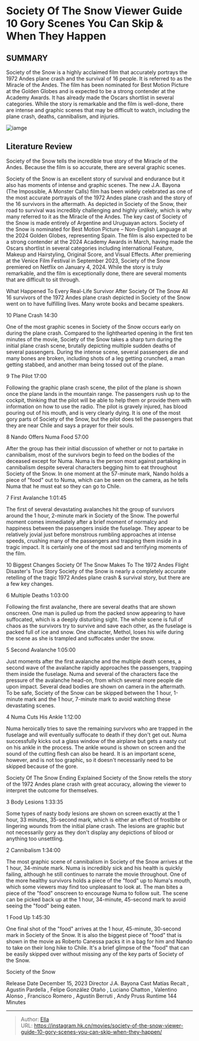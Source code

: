 # Society Of The Snow Viewer Guide 10 Gory Scenes You Can Skip &amp; When They Happen


## SUMMARY 


 Society of the Snow is a highly acclaimed film that accurately portrays the 1972 Andes plane crash and the survival of 16 people. It is referred to as the Miracle of the Andes. 
 The film has been nominated for Best Motion Picture at the Golden Globes and is expected to be a strong contender at the Academy Awards. It has already made the Oscars shortlist in several categories. 
 While the story is remarkable and the film is well-done, there are intense and graphic scenes that may be difficult to watch, including the plane crash, deaths, cannibalism, and injuries. 

![iamge](https://static1.srcdn.com/wordpress/wp-content/uploads/2024/01/society-snow-gory-scenes-skip-timestamps-viewer-guide.jpg)

## Literature Review

Society of the Snow tells the incredible true story of the Miracle of the Andes. Because the film is so accurate, there are several graphic scenes.




Society of the Snow is an excellent story of survival and endurance but it also has moments of intense and graphic scenes. The new J.A. Bayona (The Impossible, A Monster Calls) film has been widely celebrated as one of the most accurate portrayals of the 1972 Andes plane crash and the story of the 16 survivors in the aftermath. As depicted in Society of the Snow, their road to survival was incredibly challenging and highly unlikely, which is why many referred to it as the Miracle of the Andes. The key cast of Society of the Snow is made entirely of Argentine and Uruguayan actors.
Society of the Snow is nominated for Best Motion Picture – Non-English Language at the 2024 Golden Globes, representing Spain. The film is also expected to be a strong contender at the 2024 Academy Awards in March, having made the Oscars shortlist in several categories including international Feature, Makeup and Hairstyling, Original Score, and Visual Effects. After premiering at the Venice Film Festival in September 2023, Society of the Snow premiered on Netflix on January 4, 2024. While the story is truly remarkable, and the film is exceptionally done, there are several moments that are difficult to sit through.
            
 
 What Happened To Every Real-Life Survivor After Society Of The Snow 
All 16 survivors of the 1972 Andes plane crash depicted in Society of the Snow went on to have fulfilling lives. Many wrote books and became speakers.












 








 10  Plane Crash 
14:30
        

One of the most graphic scenes in Society of the Snow occurs early on during the plane crash. Compared to the lighthearted opening in the first ten minutes of the movie, Society of the Snow takes a sharp turn during the initial plane crash scene, brutally depicting multiple sudden deaths of several passengers. During the intense scene, several passengers die and many bones are broken, including shots of a leg getting crunched, a man getting stabbed, and another man being tossed out of the plane.





 9  The Pilot 
17:00
        

Following the graphic plane crash scene, the pilot of the plane is shown once the plane lands in the mountain range. The passengers rush up to the cockpit, thinking that the pilot will be able to help them or provide them with information on how to use the radio. The pilot is gravely injured, has blood pouring out of his mouth, and is very clearly dying. It is one of the most gory parts of Society of the Snow, but the pilot does tell the passengers that they are near Chile and says a prayer for their souls.





 8  Nando Offers Numa Food 
57:00
        

After the group has their initial discussion of whether or not to partake in cannibalism, most of the survivors begin to feed on the bodies of the deceased except for Numa. Numa is the person most against partaking in cannibalism despite several characters begging him to eat throughout Society of the Snow. In one moment at the 57-minute mark, Nando holds a piece of &#34;food&#34; out to Numa, which can be seen on the camera, as he tells Numa that he must eat so they can go to Chile.





 7  First Avalanche 
1:01:45
        

The first of several devastating avalanches hit the group of survivors around the 1 hour, 2-minute mark in Society of the Snow. The powerful moment comes immediately after a brief moment of normalcy and happiness between the passengers inside the fuselage. They appear to be relatively jovial just before monstrous rumbling approaches at intense speeds, crushing many of the passengers and trapping them inside in a tragic impact. It is certainly one of the most sad and terrifying moments of the film.
            
 
 10 Biggest Changes Society Of The Snow Makes To The 1972 Andes Flight Disaster&#39;s True Story 
Society of the Snow is nearly a completely accurate retelling of the tragic 1972 Andes plane crash &amp; survival story, but there are a few key changes.








 6  Multiple Deaths 
1:03:00
        

Following the first avalanche, there are several deaths that are shown onscreen. One man is pulled up from the packed snow appearing to have suffocated, which is a deeply disturbing sight. The whole scene is full of chaos as the survivors try to survive and save each other, as the fuselage is packed full of ice and snow. One character, Methol, loses his wife during the scene as she is trampled and suffocates under the snow.





 5  Second Avalanche 
1:05:00
        

Just moments after the first avalanche and the multiple death scenes, a second wave of the avalanche rapidly approaches the passengers, trapping them inside the fuselage. Numa and several of the characters face the pressure of the avalanche head-on, from which several more people die upon impact. Several dead bodies are shown on camera in the aftermath. To be safe, Society of the Snow can be skipped between the 1 hour, 1-minute mark and the 1 hour, 7-minute mark to avoid watching these devastating scenes.





 4  Numa Cuts His Ankle 
1:12:00
        

Numa heroically tries to save the remaining survivors who are trapped in the fuselage and will eventually suffocate to death if they don&#39;t get out. Numa successfully kicks out a glass window of the airplane but gets a nasty cut on his ankle in the process. The ankle wound is shown on screen and the sound of the cutting flesh can also be heard. It is an important scene, however, and is not too graphic, so it doesn&#39;t necessarily need to be skipped because of the gore.
            
 
 Society Of The Snow Ending Explained 
Society of the Snow retells the story of the 1972 Andes plane crash with great accuracy, allowing the viewer to interpret the outcome for themselves.








 3  Body Lesions 
1:33:35
        

Some types of nasty body lesions are shown on screen exactly at the 1 hour, 33 minutes, 35-second mark, which is either an effect of frostbite or lingering wounds from the initial plane crash. ​​​​​The lesions are graphic but not necessarily gory as they don&#39;t display any depictions of blood or anything too unsettling.





 2  Cannibalism 
1:34:00
        

The most graphic scene of cannibalism in Society of the Snow arrives at the 1 hour, 34-minute mark. Numa is incredibly sick and his health is quickly failing, although he still continues to narrate the movie throughout. One of the more healthy survivors holds a piece of the &#34;food&#34; up to Numa&#39;s mouth, which some viewers may find too unpleasant to look at. The man bites a piece of the &#34;food&#34; onscreen to encourage Numa to follow suit. The scene can be picked back up at the 1 hour, 34-minute, 45-second mark to avoid seeing the &#34;food&#34; being eaten.





 1  Food   Up 
1:45:30
        

One final shot of the &#34;food&#34; arrives at the 1 hour, 45-minute, 30-second mark in Society of the Snow. It is also the biggest piece of &#34;food&#34; that is shown in the movie as Roberto Canessa packs it in a bag for him and Nando to take on their long hike to Chile. It&#39;s a brief glimpse of the &#34;food&#34; that can be easily skipped over without missing any of the key parts of Society of the Snow.
        


  Society of the Snow  

  Release Date    December 15, 2023     Director    J.A. Bayona     Cast    Matías Recalt , Agustin Pardella , Felipe González Otaño , Luciano Chatton , Valentino Alonso , Francisco Romero , Agustín Berruti , Andy Pruss     Runtime    144 Minutes    



---

> Author: [Ella](https://instagram.hk.cn/)  
> URL: https://instagram.hk.cn/movies/society-of-the-snow-viewer-guide-10-gory-scenes-you-can-skip-when-they-happen/  


